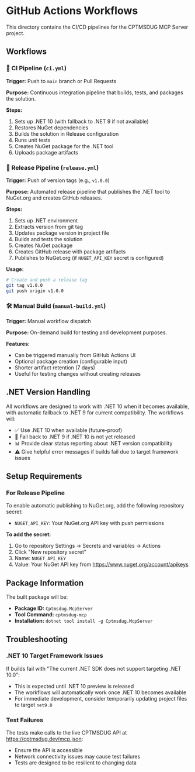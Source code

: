 # GitHub Actions Workflows

This directory contains the CI/CD pipelines for the CPTMSDUG MCP Server project.

## Workflows

### 🔄 CI Pipeline (`ci.yml`)
**Trigger:** Push to `main` branch or Pull Requests

**Purpose:** Continuous integration pipeline that builds, tests, and packages the solution.

**Steps:**
1. Sets up .NET 10 (with fallback to .NET 9 if not available)
2. Restores NuGet dependencies
3. Builds the solution in Release configuration
4. Runs unit tests
5. Creates NuGet package for the .NET tool
6. Uploads package artifacts

### 🚀 Release Pipeline (`release.yml`)
**Trigger:** Push of version tags (e.g., `v1.0.0`)

**Purpose:** Automated release pipeline that publishes the .NET tool to NuGet.org and creates GitHub releases.

**Steps:**
1. Sets up .NET environment
2. Extracts version from git tag
3. Updates package version in project file
4. Builds and tests the solution
5. Creates NuGet package
6. Creates GitHub release with package artifacts
7. Publishes to NuGet.org (if `NUGET_API_KEY` secret is configured)

**Usage:**
```bash
# Create and push a release tag
git tag v1.0.0
git push origin v1.0.0
```

### 🛠️ Manual Build (`manual-build.yml`)
**Trigger:** Manual workflow dispatch

**Purpose:** On-demand build for testing and development purposes.

**Features:**
- Can be triggered manually from GitHub Actions UI
- Optional package creation (configurable input)
- Shorter artifact retention (7 days)
- Useful for testing changes without creating releases

## .NET Version Handling

All workflows are designed to work with .NET 10 when it becomes available, with automatic fallback to .NET 9 for current compatibility. The workflows will:

- ✅ Use .NET 10 when available (future-proof)
- 🔄 Fall back to .NET 9 if .NET 10 is not yet released
- 📊 Provide clear status reporting about .NET version compatibility
- ⚠️ Give helpful error messages if builds fail due to target framework issues

## Setup Requirements

### For Release Pipeline
To enable automatic publishing to NuGet.org, add the following repository secret:

- `NUGET_API_KEY`: Your NuGet.org API key with push permissions

**To add the secret:**
1. Go to repository Settings → Secrets and variables → Actions
2. Click "New repository secret"
3. Name: `NUGET_API_KEY`
4. Value: Your NuGet API key from https://www.nuget.org/account/apikeys

## Package Information

The built package will be:
- **Package ID:** `Cptmsdug.McpServer`
- **Tool Command:** `cptmsdug-mcp`
- **Installation:** `dotnet tool install -g Cptmsdug.McpServer`

## Troubleshooting

### .NET 10 Target Framework Issues
If builds fail with "The current .NET SDK does not support targeting .NET 10.0":
- This is expected until .NET 10 preview is released
- The workflows will automatically work once .NET 10 becomes available
- For immediate development, consider temporarily updating project files to target `net9.0`

### Test Failures
The tests make calls to the live CPTMSDUG API at https://cptmsdug.dev/mcp.json:
- Ensure the API is accessible
- Network connectivity issues may cause test failures
- Tests are designed to be resilient to changing data